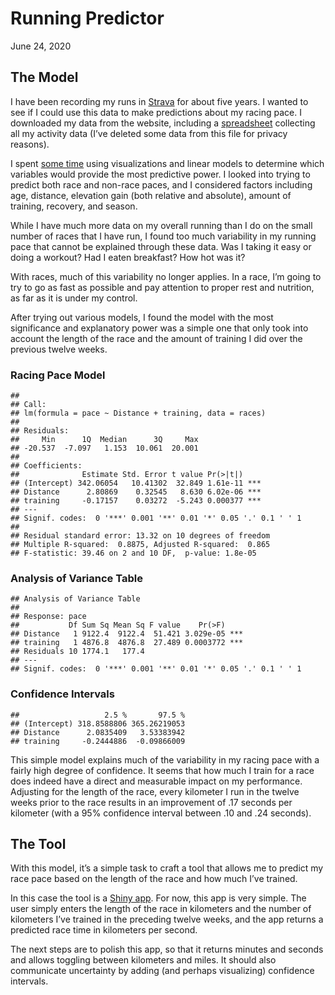 Running Predictor
================
June 24, 2020

## The Model

I have been recording my runs in [Strava](https://www.strava.com/) for
about five years. I wanted to see if I could use this data to make
predictions about my racing pace. I downloaded my data from the website,
including a
[spreadsheet](https://github.com/jamesphare/running_predictor/blob/master/activities.csv)
collecting all my activity data (I’ve deleted some data from this file
for privacy reasons).

I spent [some
time](https://github.com/jamesphare/running_predictor/blob/master/running_project_notebook.md)
using visualizations and linear models to determine which variables
would provide the most predictive power. I looked into trying to predict
both race and non-race paces, and I considered factors including age,
distance, elevation gain (both relative and absolute), amount of
training, recovery, and season.

While I have much more data on my overall running than I do on the small
number of races that I have run, I found too much variability in my
running pace that cannot be explained through these data. Was I taking
it easy or doing a workout? Had I eaten breakfast? How hot was it?

With races, much of this variability no longer applies. In a race, I’m
going to try to go as fast as possible and pay attention to proper rest
and nutrition, as far as it is under my control.

After trying out various models, I found the model with the most
significance and explanatory power was a simple one that only took into
account the length of the race and the amount of training I did over the
previous twelve weeks.

### Racing Pace Model

    ## 
    ## Call:
    ## lm(formula = pace ~ Distance + training, data = races)
    ## 
    ## Residuals:
    ##     Min      1Q  Median      3Q     Max 
    ## -20.537  -7.097   1.153  10.061  20.001 
    ## 
    ## Coefficients:
    ##              Estimate Std. Error t value Pr(>|t|)    
    ## (Intercept) 342.06054   10.41302  32.849 1.61e-11 ***
    ## Distance      2.80869    0.32545   8.630 6.02e-06 ***
    ## training     -0.17157    0.03272  -5.243 0.000377 ***
    ## ---
    ## Signif. codes:  0 '***' 0.001 '**' 0.01 '*' 0.05 '.' 0.1 ' ' 1
    ## 
    ## Residual standard error: 13.32 on 10 degrees of freedom
    ## Multiple R-squared:  0.8875, Adjusted R-squared:  0.865 
    ## F-statistic: 39.46 on 2 and 10 DF,  p-value: 1.8e-05

### Analysis of Variance Table

    ## Analysis of Variance Table
    ## 
    ## Response: pace
    ##           Df Sum Sq Mean Sq F value    Pr(>F)    
    ## Distance   1 9122.4  9122.4  51.421 3.029e-05 ***
    ## training   1 4876.8  4876.8  27.489 0.0003772 ***
    ## Residuals 10 1774.1   177.4                      
    ## ---
    ## Signif. codes:  0 '***' 0.001 '**' 0.01 '*' 0.05 '.' 0.1 ' ' 1

### Confidence Intervals

    ##                   2.5 %       97.5 %
    ## (Intercept) 318.8588806 365.26219053
    ## Distance      2.0835409   3.53383942
    ## training     -0.2444886  -0.09866009

This simple model explains much of the variability in my racing pace
with a fairly high degree of confidence. It seems that how much I train
for a race does indeed have a direct and measurable impact on my
performance. Adjusting for the length of the race, every kilometer I run
in the twelve weeks prior to the race results in an improvement of .17
seconds per kilometer (with a 95% confidence interval between .10 and
.24 seconds).

## The Tool

With this model, it’s a simple task to craft a tool that allows me to
predict my race pace based on the length of the race and how much I’ve
trained.

In this case the tool is a [Shiny
app](https://github.com/jamesphare/running_predictor/blob/master/running_predictor/app.R).
For now, this app is very simple. The user simply enters the length of
the race in kilometers and the number of kilometers I’ve trained in the
preceding twelve weeks, and the app returns a predicted race time in
kilometers per second.

The next steps are to polish this app, so that it returns minutes and
seconds and allows toggling between kilometers and miles. It should also
communicate uncertainty by adding (and perhaps visualizing) confidence
intervals.
